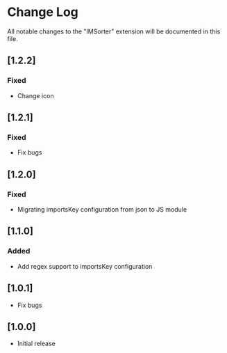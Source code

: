 # Change Log

All notable changes to the "IMSorter" extension will be documented in this file.

## [1.2.2]

### Fixed 

- Change icon

## [1.2.1]

### Fixed 

- Fix bugs

## [1.2.0]

### Fixed

- Migrating importsKey configuration from json to JS module

## [1.1.0]

### Added

- Add regex support to importsKey configuration


## [1.0.1]

- Fix bugs

## [1.0.0]

- Initial release